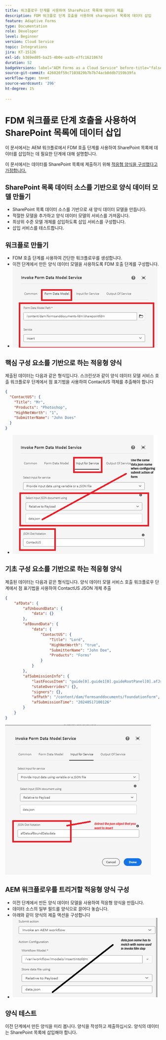 ```yaml
---
title: 워크플로우 단계를 사용하여 SharePoint 목록에 데이터 제출
description: FDM 워크플로 단계 호출을 사용하여 sharepoint 목록에 데이터 삽입
feature: Adaptive Forms
type: Documentation
role: Developer
level: Beginner
version: Cloud Service
topic: Integrations
jira: KT-15126
exl-id: b369ed05-ba25-4b0e-aa3b-e7fc1621067d
duration: 52
badgeVersions: label="AEM Forms as a Cloud Service" before-title="false"
source-git-commit: 426020f59c7103829b7b7b74acb0ddb7159b39fa
workflow-type: tm+mt
source-wordcount: '296'
ht-degree: 1%

---
```


# FDM 워크플로 단계 호출을 사용하여 SharePoint 목록에 데이터 삽입


이 문서에서는 AEM 워크플로에서 FDM 호출 단계를 사용하여 SharePoint 목록에 데이터를 삽입하는 데 필요한 단계에 대해 설명합니다.

이 문서에서는 데이터를 SharePoint 목록에 제출하기 위해 [적응형 양식을 구성했다고 가정합니다.](https://experienceleague.adobe.com/docs/experience-manager-cloud-service/content/forms/adaptive-forms-authoring/authoring-adaptive-forms-core-components/create-an-adaptive-form-on-forms-cs/configure-submit-actions-core-components.html?lang=en#connect-af-sharepoint-list)


## SharePoint 목록 데이터 소스를 기반으로 양식 데이터 모델 만들기

* SharePoint 목록 데이터 소스를 기반으로 새 양식 데이터 모델을 만듭니다.
* 적절한 모델을 추가하고 양식 데이터 모델의 서비스를 가져옵니다.
* 최상위 수준 모델 개체를 삽입하도록 삽입 서비스를 구성합니다.
* 삽입 서비스를 테스트합니다.


## 워크플로 만들기

* FDM 호출 단계를 사용하여 간단한 워크플로우를 생성합니다.
* 이전 단계에서 만든 양식 데이터 모델을 사용하도록 FDM 호출 단계를 구성합니다.
* ![associate-fdm](assets/fdm-insert-1.png)

## 핵심 구성 요소를 기반으로 하는 적응형 양식

제출된 데이터는 다음과 같은 형식입니다. 스크린샷과 같이 양식 데이터 모델 서비스 호출 워크플로우 단계에서 점 표기법을 사용하여 ContactUS 객체를 추출해야 합니다

```json
{
  "ContactUS": {
    "Title": "Mr",
    "Products": "Photoshop",
    "HighNetWorth": "1",
    "SubmitterName": "John Does"
  }
}
```


* ![map-input-parameters](assets/fdm-insert-2.png)


## 기초 구성 요소를 기반으로 하는 적응형 양식

제출된 데이터는 다음과 같은 형식입니다. 양식 데이터 모델 서비스 호출 워크플로우 단계에서 점 표기법을 사용하여 ContactUS JSON 개체 추출

```json
{
    "afData": {
        "afUnboundData": {
            "data": {}
        },
        "afBoundData": {
            "data": {
                "ContactUS": {
                    "Title": "Lord",
                    "HighNetWorth": "true",
                    "SubmitterName": "John Doe",
                    "Products": "Forms"
                }
            }
        },
        "afSubmissionInfo": {
            "lastFocusItem": "guide[0].guide1[0].guideRootPanel[0].afJsonSchemaRoot[0]",
            "stateOverrides": {},
            "signers": {},
            "afPath": "/content/dam/formsanddocuments/foundationform",
            "afSubmissionTime": "20240517100126"
        }
    }
}
```

![foundation-based-form](assets/foundation-based-form.png)

## AEM 워크플로우를 트리거할 적응형 양식 구성

* 이전 단계에서 만든 양식 데이터 모델을 사용하여 적응형 양식을 만듭니다.
* 데이터 소스의 일부 필드를 양식으로 끌어다 놓습니다.
* 아래와 같이 양식의 제출 액션을 구성합니다
* ![제출 액션](assets/configure-af.png)



## 양식 테스트

이전 단계에서 만든 양식을 미리 봅니다. 양식을 작성하고 제출하십시오. 양식의 데이터는 SharePoint 목록에 삽입해야 합니다.
